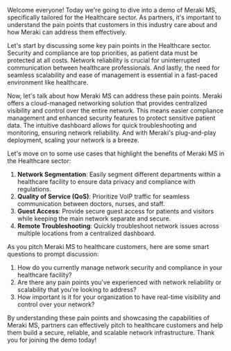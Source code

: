 Welcome everyone! Today we're going to dive into a demo of Meraki MS, specifically tailored for the Healthcare sector. As partners, it's important to understand the pain points that customers in this industry care about and how Meraki can address them effectively. 

Let's start by discussing some key pain points in the Healthcare sector. Security and compliance are top priorities, as patient data must be protected at all costs. Network reliability is crucial for uninterrupted communication between healthcare professionals. And lastly, the need for seamless scalability and ease of management is essential in a fast-paced environment like healthcare.

Now, let's talk about how Meraki MS can address these pain points. Meraki offers a cloud-managed networking solution that provides centralized visibility and control over the entire network. This means easier compliance management and enhanced security features to protect sensitive patient data. The intuitive dashboard allows for quick troubleshooting and monitoring, ensuring network reliability. And with Meraki's plug-and-play deployment, scaling your network is a breeze.

Let's move on to some use cases that highlight the benefits of Meraki MS in the Healthcare sector:

1. **Network Segmentation**: Easily segment different departments within a healthcare facility to ensure data privacy and compliance with regulations.
2. **Quality of Service (QoS)**: Prioritize VoIP traffic for seamless communication between doctors, nurses, and staff.
3. **Guest Access**: Provide secure guest access for patients and visitors while keeping the main network separate and secure.
4. **Remote Troubleshooting**: Quickly troubleshoot network issues across multiple locations from a centralized dashboard.

As you pitch Meraki MS to healthcare customers, here are some smart questions to prompt discussion:

1. How do you currently manage network security and compliance in your healthcare facility?
2. Are there any pain points you've experienced with network reliability or scalability that you're looking to address?
3. How important is it for your organization to have real-time visibility and control over your network?

By understanding these pain points and showcasing the capabilities of Meraki MS, partners can effectively pitch to healthcare customers and help them build a secure, reliable, and scalable network infrastructure. Thank you for joining the demo today!